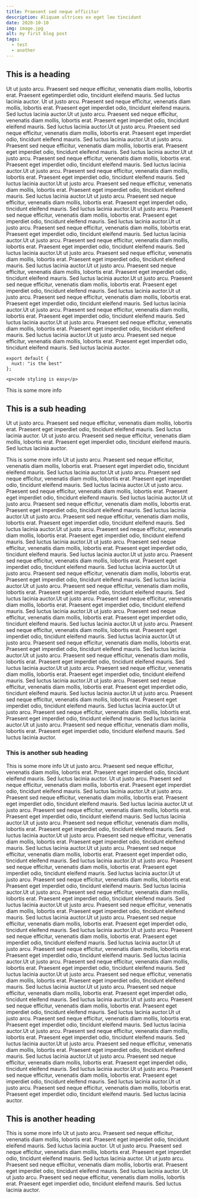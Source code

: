 ```yaml
---
title: Praesent sed neque efficitur
description: Aliquam ultrices ex eget leo tincidunt
date: 2020-10-10
img: image.jpg
alt: my first blog post
tags:
  - test
  - another
---
```


## This is a heading

Ut ut justo arcu. Praesent sed neque efficitur,
venenatis diam mollis, lobortis erat. Praesent egetimperdiet odio, tincidunt eleifend mauris. Sed luctus lacinia auctor.
Ut ut justo arcu. Praesent sed neque efficitur,
venenatis diam mollis, lobortis erat. Praesent eget
imperdiet odio, tincidunt eleifend mauris. Sed luctus lacinia auctor.Ut ut justo arcu. Praesent sed neque efficitur,
venenatis diam mollis, lobortis erat. Praesent eget
imperdiet odio, tincidunt eleifend mauris. Sed luctus lacinia auctor.Ut ut justo arcu. Praesent sed neque efficitur,
venenatis diam mollis, lobortis erat. Praesent eget
imperdiet odio, tincidunt eleifend mauris. Sed luctus lacinia auctor.Ut ut justo arcu. Praesent sed neque efficitur,
venenatis diam mollis, lobortis erat. Praesent eget
imperdiet odio, tincidunt eleifend mauris. Sed luctus lacinia auctor.Ut ut justo arcu. Praesent sed neque efficitur,
venenatis diam mollis, lobortis erat. Praesent eget
imperdiet odio, tincidunt eleifend mauris. Sed luctus lacinia auctor.Ut ut justo arcu. Praesent sed neque efficitur,
venenatis diam mollis, lobortis erat. Praesent eget
imperdiet odio, tincidunt eleifend mauris. Sed luctus lacinia auctor.Ut ut justo arcu. Praesent sed neque efficitur,
venenatis diam mollis, lobortis erat. Praesent eget
imperdiet odio, tincidunt eleifend mauris. Sed luctus lacinia auctor.Ut ut justo arcu. Praesent sed neque efficitur,
venenatis diam mollis, lobortis erat. Praesent eget
imperdiet odio, tincidunt eleifend mauris. Sed luctus lacinia auctor.Ut ut justo arcu. Praesent sed neque efficitur,
venenatis diam mollis, lobortis erat. Praesent eget
imperdiet odio, tincidunt eleifend mauris. Sed luctus lacinia auctor.Ut ut justo arcu. Praesent sed neque efficitur,
venenatis diam mollis, lobortis erat. Praesent eget
imperdiet odio, tincidunt eleifend mauris. Sed luctus lacinia auctor.Ut ut justo arcu. Praesent sed neque efficitur,
venenatis diam mollis, lobortis erat. Praesent eget
imperdiet odio, tincidunt eleifend mauris. Sed luctus lacinia auctor.Ut ut justo arcu. Praesent sed neque efficitur,
venenatis diam mollis, lobortis erat. Praesent eget
imperdiet odio, tincidunt eleifend mauris. Sed luctus lacinia auctor.Ut ut justo arcu. Praesent sed neque efficitur,
venenatis diam mollis, lobortis erat. Praesent eget
imperdiet odio, tincidunt eleifend mauris. Sed luctus lacinia auctor.Ut ut justo arcu. Praesent sed neque efficitur,
venenatis diam mollis, lobortis erat. Praesent eget
imperdiet odio, tincidunt eleifend mauris. Sed luctus lacinia auctor.Ut ut justo arcu. Praesent sed neque efficitur,
venenatis diam mollis, lobortis erat. Praesent eget
imperdiet odio, tincidunt eleifend mauris. Sed luctus lacinia auctor.Ut ut justo arcu. Praesent sed neque efficitur,
venenatis diam mollis, lobortis erat. Praesent eget
imperdiet odio, tincidunt eleifend mauris. Sed luctus lacinia auctor.Ut ut justo arcu. Praesent sed neque efficitur,
venenatis diam mollis, lobortis erat. Praesent eget
imperdiet odio, tincidunt eleifend mauris. Sed luctus lacinia auctor.Ut ut justo arcu. Praesent sed neque efficitur,
venenatis diam mollis, lobortis erat. Praesent eget
imperdiet odio, tincidunt eleifend mauris. Sed luctus lacinia auctor.

```js[nuxt.config.js]
export default {
  nuxt: "is the best"
};
```

```html[my-first-blog-post.md]
<p>code styling is easy</p>
```

This is some more info

## This is a sub heading

Ut ut justo arcu. Praesent sed neque efficitur,
venenatis diam mollis, lobortis erat. Praesent eget
imperdiet odio, tincidunt eleifend mauris. Sed luctus lacinia auctor.
Ut ut justo arcu. Praesent sed neque efficitur,
venenatis diam mollis, lobortis erat. Praesent eget
imperdiet odio, tincidunt eleifend mauris. Sed luctus lacinia auctor.

This is some more info
Ut ut justo arcu. Praesent sed neque efficitur,
venenatis diam mollis, lobortis erat. Praesent eget
imperdiet odio, tincidunt eleifend mauris. Sed luctus lacinia auctor.Ut ut justo arcu. Praesent sed neque efficitur,
venenatis diam mollis, lobortis erat. Praesent eget
imperdiet odio, tincidunt eleifend mauris. Sed luctus lacinia auctor.Ut ut justo arcu. Praesent sed neque efficitur,
venenatis diam mollis, lobortis erat. Praesent eget
imperdiet odio, tincidunt eleifend mauris. Sed luctus lacinia auctor.Ut ut justo arcu. Praesent sed neque efficitur,
venenatis diam mollis, lobortis erat. Praesent eget
imperdiet odio, tincidunt eleifend mauris. Sed luctus lacinia auctor.Ut ut justo arcu. Praesent sed neque efficitur,
venenatis diam mollis, lobortis erat. Praesent eget
imperdiet odio, tincidunt eleifend mauris. Sed luctus lacinia auctor.Ut ut justo arcu. Praesent sed neque efficitur,
venenatis diam mollis, lobortis erat. Praesent eget
imperdiet odio, tincidunt eleifend mauris. Sed luctus lacinia auctor.Ut ut justo arcu. Praesent sed neque efficitur,
venenatis diam mollis, lobortis erat. Praesent eget
imperdiet odio, tincidunt eleifend mauris. Sed luctus lacinia auctor.Ut ut justo arcu. Praesent sed neque efficitur,
venenatis diam mollis, lobortis erat. Praesent eget
imperdiet odio, tincidunt eleifend mauris. Sed luctus lacinia auctor.Ut ut justo arcu. Praesent sed neque efficitur,
venenatis diam mollis, lobortis erat. Praesent eget
imperdiet odio, tincidunt eleifend mauris. Sed luctus lacinia auctor.Ut ut justo arcu. Praesent sed neque efficitur,
venenatis diam mollis, lobortis erat. Praesent eget
imperdiet odio, tincidunt eleifend mauris. Sed luctus lacinia auctor.Ut ut justo arcu. Praesent sed neque efficitur,
venenatis diam mollis, lobortis erat. Praesent eget
imperdiet odio, tincidunt eleifend mauris. Sed luctus lacinia auctor.Ut ut justo arcu. Praesent sed neque efficitur,
venenatis diam mollis, lobortis erat. Praesent eget
imperdiet odio, tincidunt eleifend mauris. Sed luctus lacinia auctor.Ut ut justo arcu. Praesent sed neque efficitur,
venenatis diam mollis, lobortis erat. Praesent eget
imperdiet odio, tincidunt eleifend mauris. Sed luctus lacinia auctor.Ut ut justo arcu. Praesent sed neque efficitur,
venenatis diam mollis, lobortis erat. Praesent eget
imperdiet odio, tincidunt eleifend mauris. Sed luctus lacinia auctor.Ut ut justo arcu. Praesent sed neque efficitur,
venenatis diam mollis, lobortis erat. Praesent eget
imperdiet odio, tincidunt eleifend mauris. Sed luctus lacinia auctor.Ut ut justo arcu. Praesent sed neque efficitur,
venenatis diam mollis, lobortis erat. Praesent eget
imperdiet odio, tincidunt eleifend mauris. Sed luctus lacinia auctor.Ut ut justo arcu. Praesent sed neque efficitur,
venenatis diam mollis, lobortis erat. Praesent eget
imperdiet odio, tincidunt eleifend mauris. Sed luctus lacinia auctor.Ut ut justo arcu. Praesent sed neque efficitur,
venenatis diam mollis, lobortis erat. Praesent eget
imperdiet odio, tincidunt eleifend mauris. Sed luctus lacinia auctor.Ut ut justo arcu. Praesent sed neque efficitur,
venenatis diam mollis, lobortis erat. Praesent eget
imperdiet odio, tincidunt eleifend mauris. Sed luctus lacinia auctor.Ut ut justo arcu. Praesent sed neque efficitur,
venenatis diam mollis, lobortis erat. Praesent eget
imperdiet odio, tincidunt eleifend mauris. Sed luctus lacinia auctor.

### This is another sub heading

This is some more info
Ut ut justo arcu. Praesent sed neque efficitur,
venenatis diam mollis, lobortis erat. Praesent eget
imperdiet odio, tincidunt eleifend mauris. Sed luctus lacinia auctor.
Ut ut justo arcu. Praesent sed neque efficitur,
venenatis diam mollis, lobortis erat. Praesent eget
imperdiet odio, tincidunt eleifend mauris. Sed luctus lacinia auctor.Ut ut justo arcu. Praesent sed neque efficitur,
venenatis diam mollis, lobortis erat. Praesent eget
imperdiet odio, tincidunt eleifend mauris. Sed luctus lacinia auctor.Ut ut justo arcu. Praesent sed neque efficitur,
venenatis diam mollis, lobortis erat. Praesent eget
imperdiet odio, tincidunt eleifend mauris. Sed luctus lacinia auctor.Ut ut justo arcu. Praesent sed neque efficitur,
venenatis diam mollis, lobortis erat. Praesent eget
imperdiet odio, tincidunt eleifend mauris. Sed luctus lacinia auctor.Ut ut justo arcu. Praesent sed neque efficitur,
venenatis diam mollis, lobortis erat. Praesent eget
imperdiet odio, tincidunt eleifend mauris. Sed luctus lacinia auctor.Ut ut justo arcu. Praesent sed neque efficitur,
venenatis diam mollis, lobortis erat. Praesent eget
imperdiet odio, tincidunt eleifend mauris. Sed luctus lacinia auctor.Ut ut justo arcu. Praesent sed neque efficitur,
venenatis diam mollis, lobortis erat. Praesent eget
imperdiet odio, tincidunt eleifend mauris. Sed luctus lacinia auctor.Ut ut justo arcu. Praesent sed neque efficitur,
venenatis diam mollis, lobortis erat. Praesent eget
imperdiet odio, tincidunt eleifend mauris. Sed luctus lacinia auctor.Ut ut justo arcu. Praesent sed neque efficitur,
venenatis diam mollis, lobortis erat. Praesent eget
imperdiet odio, tincidunt eleifend mauris. Sed luctus lacinia auctor.Ut ut justo arcu. Praesent sed neque efficitur,
venenatis diam mollis, lobortis erat. Praesent eget
imperdiet odio, tincidunt eleifend mauris. Sed luctus lacinia auctor.Ut ut justo arcu. Praesent sed neque efficitur,
venenatis diam mollis, lobortis erat. Praesent eget
imperdiet odio, tincidunt eleifend mauris. Sed luctus lacinia auctor.Ut ut justo arcu. Praesent sed neque efficitur,
venenatis diam mollis, lobortis erat. Praesent eget
imperdiet odio, tincidunt eleifend mauris. Sed luctus lacinia auctor.Ut ut justo arcu. Praesent sed neque efficitur,
venenatis diam mollis, lobortis erat. Praesent eget
imperdiet odio, tincidunt eleifend mauris. Sed luctus lacinia auctor.Ut ut justo arcu. Praesent sed neque efficitur,
venenatis diam mollis, lobortis erat. Praesent eget
imperdiet odio, tincidunt eleifend mauris. Sed luctus lacinia auctor.Ut ut justo arcu. Praesent sed neque efficitur,
venenatis diam mollis, lobortis erat. Praesent eget
imperdiet odio, tincidunt eleifend mauris. Sed luctus lacinia auctor.Ut ut justo arcu. Praesent sed neque efficitur,
venenatis diam mollis, lobortis erat. Praesent eget
imperdiet odio, tincidunt eleifend mauris. Sed luctus lacinia auctor.Ut ut justo arcu. Praesent sed neque efficitur,
venenatis diam mollis, lobortis erat. Praesent eget
imperdiet odio, tincidunt eleifend mauris. Sed luctus lacinia auctor.Ut ut justo arcu. Praesent sed neque efficitur,
venenatis diam mollis, lobortis erat. Praesent eget
imperdiet odio, tincidunt eleifend mauris. Sed luctus lacinia auctor.Ut ut justo arcu. Praesent sed neque efficitur,
venenatis diam mollis, lobortis erat. Praesent eget
imperdiet odio, tincidunt eleifend mauris. Sed luctus lacinia auctor.Ut ut justo arcu. Praesent sed neque efficitur,
venenatis diam mollis, lobortis erat. Praesent eget
imperdiet odio, tincidunt eleifend mauris. Sed luctus lacinia auctor.Ut ut justo arcu. Praesent sed neque efficitur,
venenatis diam mollis, lobortis erat. Praesent eget
imperdiet odio, tincidunt eleifend mauris. Sed luctus lacinia auctor.Ut ut justo arcu. Praesent sed neque efficitur,
venenatis diam mollis, lobortis erat. Praesent eget
imperdiet odio, tincidunt eleifend mauris. Sed luctus lacinia auctor.Ut ut justo arcu. Praesent sed neque efficitur,
venenatis diam mollis, lobortis erat. Praesent eget
imperdiet odio, tincidunt eleifend mauris. Sed luctus lacinia auctor.

## This is another heading

This is some more info
Ut ut justo arcu. Praesent sed neque efficitur,
venenatis diam mollis, lobortis erat. Praesent eget
imperdiet odio, tincidunt eleifend mauris. Sed luctus lacinia auctor.
Ut ut justo arcu. Praesent sed neque efficitur,
venenatis diam mollis, lobortis erat. Praesent eget
imperdiet odio, tincidunt eleifend mauris. Sed luctus lacinia auctor.
Ut ut justo arcu. Praesent sed neque efficitur,
venenatis diam mollis, lobortis erat. Praesent eget
imperdiet odio, tincidunt eleifend mauris. Sed luctus lacinia auctor.
Ut ut justo arcu. Praesent sed neque efficitur,
venenatis diam mollis, lobortis erat. Praesent eget
imperdiet odio, tincidunt eleifend mauris. Sed luctus lacinia auctor.
